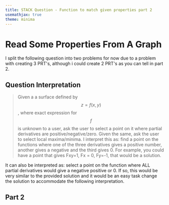```yaml
---
title: STACK Question - Function to match given properties part 2
usemathjax: true
theme: minima
---
```


# Read Some Properties From A Graph

I split the following question into two problems for now
due to a problem with creating 3 PRT's,
although i could create 2 PRT's as you can tell in part 2.

## Question Interpretation

> Given a a surface defined by $$z=f(x,y)$$, where exact expression for $$f$$ is unknown to a user, ask the user to select a point on it where partial derivatives are positive/negative/zero. Given the same, ask the user to select local maxima/minima.
I interpret this as: find a point on the functions where one of the three derivatives gives a positive number, another gives a negative and the third gives 0. For example, you could have a point that gives Fxy=1, Fx = 0, Fy=-1, that would be a solution.

It can also be interpreted as: select a point on the function where ALL partial derivatives would give a negative positive or 0. If so, this would be very similar to the provided solution and it would be an easy task change the solution to accommodate the following interpretation.


## Part 2
